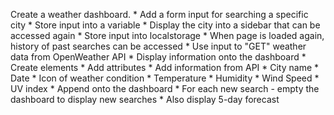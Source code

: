 Create a weather dashboard.
    * Add a form input for searching a specific city
        * Store input into a variable
        * Display the city into a sidebar that can be accessed again
        * Store input into localstorage
            * When page is loaded again, history of past searches can be accessed
        * Use input to "GET" weather data from OpenWeather API
        * Display information onto the dashboard
            * Create elements
            * Add attributes
            * Add information from API
                * City name
                * Date
                * Icon of weather condition
                * Temperature
                * Humidity
                * Wind Speed
                * UV index 
            * Append onto the dashboard
            * For each new search - empty the dashboard to display new searches
            * Also display 5-day forecast
            